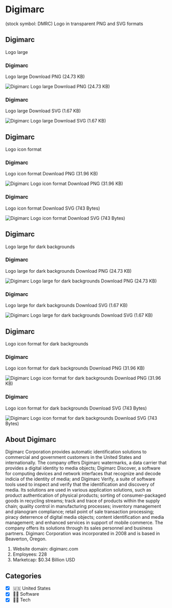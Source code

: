 # Digimarc
 (stock symbol: DMRC) Logo in transparent PNG and SVG formats

## Digimarc
 Logo large

### Digimarc
 Logo large Download PNG (24.73 KB)

![Digimarc
 Logo large Download PNG (24.73 KB)](/img/orig/DMRC_BIG-39f40e98.png)

### Digimarc
 Logo large Download SVG (1.67 KB)

![Digimarc
 Logo large Download SVG (1.67 KB)](/img/orig/DMRC_BIG-90ab818e.svg)

## Digimarc
 Logo icon format

### Digimarc
 Logo icon format Download PNG (31.96 KB)

![Digimarc
 Logo icon format Download PNG (31.96 KB)](/img/orig/DMRC-3f3162cd.png)

### Digimarc
 Logo icon format Download SVG (743 Bytes)

![Digimarc
 Logo icon format Download SVG (743 Bytes)](/img/orig/DMRC-c66f422f.svg)

## Digimarc
 Logo large for dark backgrounds

### Digimarc
 Logo large for dark backgrounds Download PNG (24.73 KB)

![Digimarc
 Logo large for dark backgrounds Download PNG (24.73 KB)](/img/orig/DMRC_BIG.D-78f01e2d.png)

### Digimarc
 Logo large for dark backgrounds Download SVG (1.67 KB)

![Digimarc
 Logo large for dark backgrounds Download SVG (1.67 KB)](/img/orig/DMRC_BIG.D-d02948e4.svg)

## Digimarc
 Logo icon format for dark backgrounds

### Digimarc
 Logo icon format for dark backgrounds Download PNG (31.96 KB)

![Digimarc
 Logo icon format for dark backgrounds Download PNG (31.96 KB)](/img/orig/DMRC.D-9070f6df.png)

### Digimarc
 Logo icon format for dark backgrounds Download SVG (743 Bytes)

![Digimarc
 Logo icon format for dark backgrounds Download SVG (743 Bytes)](/img/orig/DMRC.D-4469b446.svg)

## About Digimarc


Digimarc Corporation provides automatic identification solutions to commercial and government customers in the United States and internationally. The company offers Digimarc watermarks, a data carrier that provides a digital identity to media objects; Digimarc Discover, a software for computing devices and network interfaces that recognize and decode indicia of the identity of media; and Digimarc Verify, a suite of software tools used to inspect and verify that the identification and discovery of media. Its solutions are used in various application solutions, such as product authentication of physical products; sorting of consumer-packaged goods in recycling streams; track and trace of products within the supply chain; quality control in manufacturing processes; inventory management and planogram compliance; retail point of sale transaction processing; piracy deterrence of digital media objects; content identification and media management; and enhanced services in support of mobile commerce. The company offers its solutions through its sales personnel and business partners. Digimarc Corporation was incorporated in 2008 and is based in Beaverton, Oregon.

1. Website domain: digimarc.com
2. Employees: 228
3. Marketcap: $0.34 Billion USD


## Categories
- [x] 🇺🇸 United States
- [x] 👨‍💻 Software
- [x] 👩‍💻 Tech
